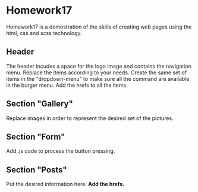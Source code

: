 # Homework17

Homework17 is a demostration of the skills of creating web pages using the html, css and scss technology. 

## Header

The header incudes a space for the logo image and contains the navigation menu. Replace the items according to your needs. 
Create the same set of items in the "dropdown-menu" to make sure all the command are available in the burger menu. Add the hrefs to all the items. 

## Section "Gallery"

Replace images in order to represent the desired set of the pictures. 

## Section "Form"

Add .js code to process the button pressing. 

## Section "Posts"

Put the desired information here. **Add the hrefs.** 
